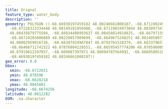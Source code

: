 ```yaml
---
title: Orignal
feature_type: water_body
description: ''
geometry: POLYGON ((-68.66930197459182 48.08246661008187, -68.67119024973844 48.08123378369537,
  -68.67226313334446 48.08149181956988, -68.67119024973844 48.08309734704065, -68.67024611216515
  48.08435879775594, -68.66934488993637 48.08458814910825, -68.66797159892137 48.08361339879973,
  -68.66724203806889 48.08220857909699, -68.6649675248251 48.08140580775553, -68.66282175761312
  48.08002959916726, -68.66307924967847 48.0793701528379, -68.66337965708838 48.07868202591706,
  -68.66466711741522 48.07876804228551, -68.66595457774206 48.07859600940479, -68.66792868357683
  48.07919812197057, -68.669087397871 48.08094707564992, -68.66895865183831 48.08169251324431,
  -68.66930197459182 48.08246661008187))
geo_error: 0.0
bbox:
  xmin: -68.6722631
  ymin: 48.078596
  xmax: -68.6628218
  ymax: 48.0845881
longitude: -68.6674256
latitude: 48.0812282
OSM: .na.character
---
```

